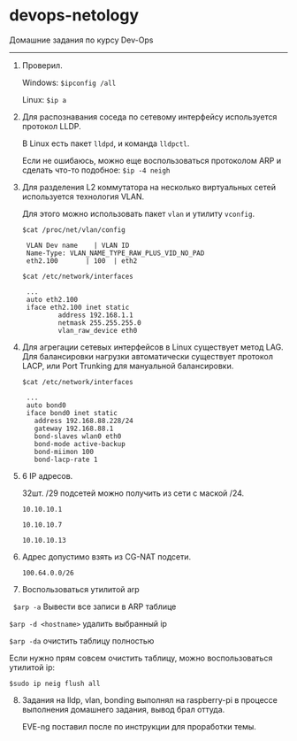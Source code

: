 # devops-netology
Домашние задания по курсу Dev-Ops

------

1. Проверил.

	Windows: `$ipconfig /all`

	Linux: `$ip a`


2. Для распознавания соседа по сетевому интерфейсу используется протокол LLDP.

   В Linux есть пакет `lldpd`, и команда `lldpctl`. 

   Если не ошибаюсь, можно еще воспользоваться протоколом ARP и сделать что-то подобное: `$ip -4 neigh`


3. Для разделения L2 коммутатора на несколько виртуальных сетей используется технология VLAN.

   Для этого можно использовать пакет `vlan` и утилиту `vconfig`.

   `$cat /proc/net/vlan/config`

		VLAN Dev name    | VLAN ID
		Name-Type: VLAN_NAME_TYPE_RAW_PLUS_VID_NO_PAD
		eth2.100       | 100  | eth2

   `$cat /etc/network/interfaces`

		...
		auto eth2.100
		iface eth2.100 inet static
        		address 192.168.1.1
        		netmask 255.255.255.0
       			vlan_raw_device eth0


4. Для агрегации сетевых интерфейсов в Linux существует метод LAG. Для балансировки нагрузки автоматически существует протокол LACP, или Port Trunking для мануальной балансировки.

   `$cat /etc/network/interfaces`

		...
		auto bond0
		iface bond0 inet static
		  address 192.168.88.228/24
		  gateway 192.168.88.1
		  bond-slaves wlan0 eth0
		  bond-mode active-backup
		  bond-miimon 100
		  bond-lacp-rate 1 


5. 6 IP адресов. 

   32шт. /29 подсетей можно получить из сети с маской /24.

   `10.10.10.1`

   `10.10.10.7`

   `10.10.10.13`


6. Адрес допустимо взять из CG-NAT подсети.

   `100.64.0.0/26`
   

7. Воспользоваться утилитой arp

  ` $arp -a` Вывести все записи в ARP таблице

   `$arp -d <hostname>` удалить выбранный ip

   `$arp -da` очистить таблицу полностью 

   Если нужно прям совсем очистить таблицу, можно воспользоваться утилитой ip:

   `$sudo ip neig flush all`


8. Задания на lldp, vlan, bonding выполнял на raspberry-pi в процессе выполнения домашнего задания, вывод брал оттуда.

   EVE-ng поставил после по инструкции для проработки темы.


   
   
